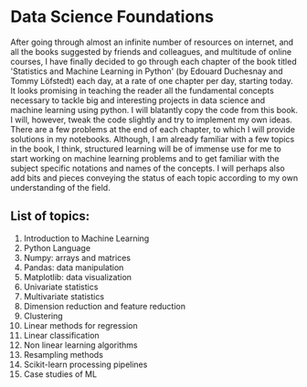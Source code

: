 # Data Science Foundations
After going through almost an infinite number of resources on internet, and all the books suggested by friends and colleagues, and multitude of online courses, I have finally decided to go through each chapter of the book titled 'Statistics and Machine Learning in Python' (by Edouard Duchesnay and Tommy Löfstedt) each day, at a rate of one chapter per day, starting today. It looks promising in teaching the reader all the fundamental concepts necessary to tackle big and interesting projects in data science and machine learning using python. I will blatantly copy the code from this book. I will, however, tweak the code slightly and try to implement my own ideas. There are a few problems at the end of each chapter, to which I will provide solutions in my notebooks. Although, I am already familiar with a few topics in the book, I think, structured learning will be of immense use for me to start working on machine learning problems and to get familiar with the subject specific notations and names of the concepts. I will perhaps also add bits and pieces conveying the status of each topic according to my own understanding of the field. 

## List of topics:
  1. Introduction to Machine Learning
  2. Python Language
  3. Numpy: arrays and matrices
  4. Pandas: data manipulation
  5. Matplotlib: data visualization
  6. Univariate statistics
  7. Multivariate statistics
  8. Dimension reduction and feature reduction
  9. Clustering
  10. Linear methods for regression
  11. Linear classification
  12. Non linear learning algorithms
  13. Resampling methods
  14. Scikit-learn processing pipelines
  15. Case studies of ML
